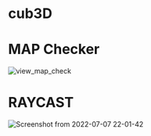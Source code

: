 # cub3D
# MAP Checker
![view_map_check](https://user-images.githubusercontent.com/55319859/174980790-9e09f8b3-a748-4364-a124-d2e808a32828.gif)
# RAYCAST
![Screenshot from 2022-07-07 22-01-42](https://user-images.githubusercontent.com/55319859/177870887-66cf265d-fca5-4a1e-9bef-776f4e207985.png)
